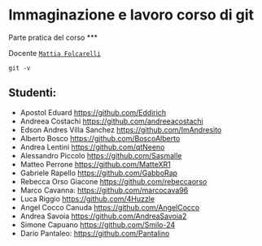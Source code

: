 # Immaginazione e lavoro corso di git  

Parte pratica del corso ***   

Docente [`Mattia Folcarelli`](https://github.com/lichfolky)

```
git -v  
```

## Studenti:  

- Apostol Eduard https://github.com/Eddirich   
- Andreea Costachi https://github.com/andreeacostachi  
- Edson Andres Villa Sanchez https://github.com/ImAndresito   
- Alberto Bosco https://github.com/BoscoAlberto  
- Andrea Lentini https://github.com/qtNeeno
- Alessandro Piccolo https://github.com/Sasmalle  
- Matteo Perrone https://github.com/MatteXR1  
- Gabriele Rapello https://github.com/GabboRap  
- Rebecca Orso Giacone https://github.com/rebeccaorso   
- Marco Cavanna: https://github.com/marcocava96  
- Luca Riggio https://github.com/4Huzzle  
- Angel Cocco Canuda  https://github.com/AngelCocco  
- Andrea Savoia https://github.com/AndreaSavoia2  
- Simone Capuano https://github.com/Smilo-24  
- Dario Pantaleo: https://github.com/Pantalino  

